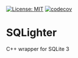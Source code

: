 [![License: MIT](https://img.shields.io/badge/License-MIT-yellow.svg)](https://opensource.org/licenses/MIT)
[![codecov](https://codecov.io/github/alexey-pkv/sqlighter/branch/master/graph/badge.svg?token=X4B98U87SP)](https://codecov.io/github/alexey-pkv/sqlighter)

# SQLighter 

C++ wrapper for SQLite 3
